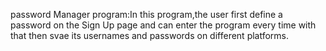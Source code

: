 password Manager program:In this program,the user first define a password on the Sign Up page and can enter the program every time with that  then svae its usernames and passwords on different platforms.
